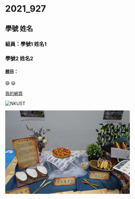 # 2021_927

## 學號 姓名

### 組員：學號1 姓名1
###      學號2 姓名2

#### 題目：

:smile: 😃

[我的網頁](https://www.nkust.edu.tw/)

![NKUST](https://www.nkust.edu.tw/var/file/0/1000/img/513/182513897.png "高科大")

![new fig](fig3.jpeg "fig3")
